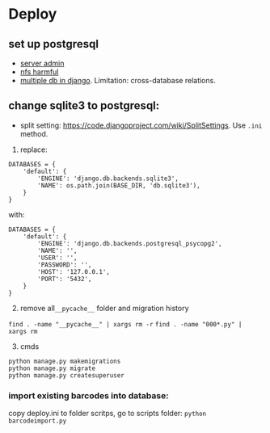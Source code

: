 # Deploy #

## set up postgresql

* [server admin](https://www.postgresql.org/docs/10/static/admin.html)
* [nfs harmful](https://www.time-travellers.org/shane/papers/NFS_considered_harmful.html)
* [multiple db in django](https://docs.djangoproject.com/en/2.0/topics/db/multi-db/). Limitation: cross-database relations. 

## change sqlite3 to postgresql:

* split setting: https://code.djangoproject.com/wiki/SplitSettings. Use `.ini` method. 

1. replace:

``` shell
DATABASES = {
    'default': {
        'ENGINE': 'django.db.backends.sqlite3',
        'NAME': os.path.join(BASE_DIR, 'db.sqlite3'),
    }
}

```

with:

``` shell
DATABASES = {
    'default': {
        'ENGINE': 'django.db.backends.postgresql_psycopg2',
        'NAME': '',
        'USER': '',
        'PASSWORD': '',
        'HOST': '127.0.0.1',
        'PORT': '5432',
    }
}

```

2. remove all`__pycache__` folder and migration history

`find . -name "__pycache__" | xargs rm -r`
`find . -name "000*.py" | xargs rm`

3. cmds 

``` shell
python manage.py makemigrations
python manage.py migrate
python manage.py createsuperuser
```

### import existing barcodes into database:

copy deploy.ini to folder scritps, 
go to scripts folder:
`python barcodeimport.py`
